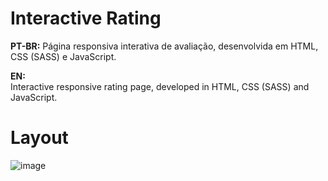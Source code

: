 # Interactive Rating

**PT-BR:**
Página responsiva interativa de avaliação, desenvolvida em HTML, CSS (SASS) e JavaScript.

**EN:**  
Interactive responsive rating page, developed in HTML, CSS (SASS) and JavaScript.

# Layout 
![image](https://user-images.githubusercontent.com/118945743/220201771-05d1cfa5-dc2c-44a3-a640-62705b061579.png)

